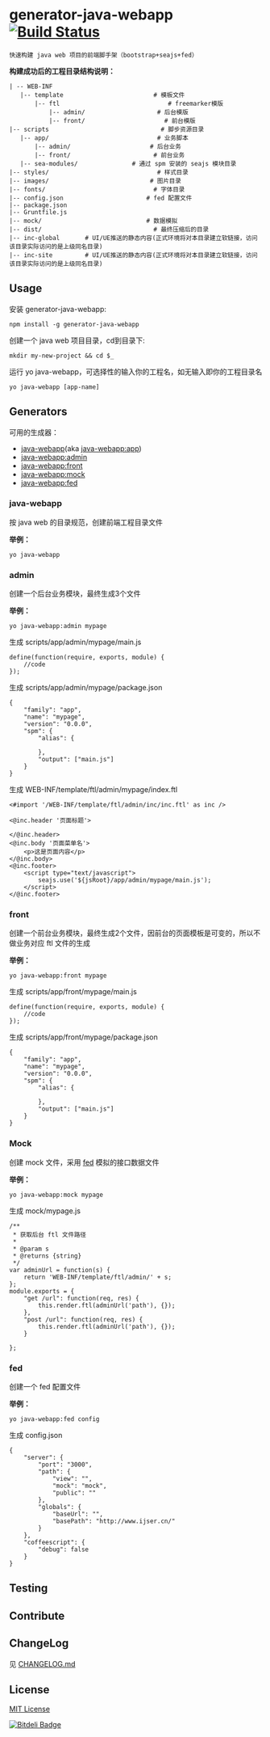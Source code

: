 # generator-java-webapp  [![Build Status](https://secure.travis-ci.org/17173/generator-java-webapp.png?branch=master)](https://travis-ci.org/17173/generator-java-webapp)

```
快速构建 java web 项目的前端脚手架（bootstrap+seajs+fed）
```     
     
 **构建成功后的工程目录结构说明：**
 
 ```
| -- WEB-INF
    |-- template                         # 模板文件
        |-- ftl                              # freemarker模版
            |-- admin/                    # 后台模版
            |-- front/                      # 前台模版
|-- scripts                               # 脚步资源目录
    |-- app/                              # 业务脚本
        |-- admin/                      # 后台业务
        |-- front/                       # 前台业务
    |-- sea-modules/               # 通过 spm 安装的 seajs 模块目录
|-- styles/                              # 样式目录
|-- images/                            # 图片目录 
|-- fonts/                              # 字体目录
|-- config.json                       # fed 配置文件
|-- package.json
|-- Gruntfile.js
|-- mock/                             # 数据模拟
|-- dist/                               # 最终压缩后的目录
|-- inc-global       # UI/UE推送的静态内容(正式环境将对本目录建立软链接，访问该目录实际访问的是上级同名目录)
|-- inc-site         # UI/UE推送的静态内容(正式环境将对本目录建立软链接，访问该目录实际访问的是上级同名目录)

```	

## Usage

安装 generator-java-webapp:

```
npm install -g generator-java-webapp
```

创建一个 java web 项目目录，cd到目录下:

```
mkdir my-new-project && cd $_
```

运行 yo java-webapp，可选择性的输入你的工程名，如无输入即你的工程目录名

```
yo java-webapp [app-name]
```

## Generators

可用的生成器：

* [java-webapp](#java-webapp)(aka [java-webapp:app](#java-webapp))
* [java-webapp:admin](#admin)
* [java-webapp:front](#front)
* [java-webapp:mock](#mock)
* [java-webapp:fed](#fed)
### java-webapp

按 java web 的目录规范，创建前端工程目录文件

**举例：**

```
yo java-webapp
```

### admin

创建一个后台业务模块，最终生成3个文件

**举例：**

```
yo java-webapp:admin mypage
```

生成 scripts/app/admin/mypage/main.js

```
define(function(require, exports, module) {
    //code
});
```

生成 scripts/app/admin/mypage/package.json

```
{
    "family": "app",
    "name": "mypage",
    "version": "0.0.0",
    "spm": {
        "alias": {
            
        },
        "output": ["main.js"]
    }
}
```

生成 WEB-INF/template/ftl/admin/mypage/index.ftl

```
<#import '/WEB-INF/template/ftl/admin/inc/inc.ftl' as inc />

<@inc.header '页面标题'>

</@inc.header>
<@inc.body '页面菜单名'>
    <p>这是页面内容</p>
</@inc.body>
<@inc.footer>
    <script type="text/javascript">
        seajs.use('${jsRoot}/app/admin/mypage/main.js');
    </script>
</@inc.footer>
```

### front

创建一个前台业务模块，最终生成2个文件，因前台的页面模板是可变的，所以不做业务对应 ftl 文件的生成

**举例：**

```
yo java-webapp:front mypage
```

生成 scripts/app/front/mypage/main.js

```
define(function(require, exports, module) {
    //code
});
```

生成 scripts/app/front/mypage/package.json

```
{
    "family": "app",
    "name": "mypage",
    "version": "0.0.0",
    "spm": {
        "alias": {
            
        },
        "output": ["main.js"]
    }
}
```

### Mock

创建 mock 文件，采用 [fed](https://github.com/ijse/FED) 模拟的接口数据文件

**举例：**

```
yo java-webapp:mock mypage
```

生成 mock/mypage.js

```
/**
 * 获取后台 ftl 文件路径
 *
 * @param s
 * @returns {string}
 */
var adminUrl = function(s) {
    return 'WEB-INF/template/ftl/admin/' + s;
};
module.exports = {
    "get /url": function(req, res) {
        this.render.ftl(adminUrl('path'), {});
    },
    "post /url": function(req, res) {
        this.render.ftl(adminUrl('path'), {});
    }

};
```
### fed

创建一个 fed 配置文件

**举例：**

```
yo java-webapp:fed config
```

生成 config.json

```
{
    "server": {
        "port": "3000",
        "path": {
            "view": "",
            "mock": "mock",
            "public": ""
        },
        "globals": {
            "baseUrl": "",
            "basePath": "http://www.ijser.cn/"
        }
    },
    "coffeescript": {
        "debug": false
    }
}
```

## Testing

## Contribute

## ChangeLog

见 [CHANGELOG.md](https://github.com/17173/generator-java-webapp/blob/master/CHANGELOG.md)

## License

[MIT License](http://en.wikipedia.org/wiki/MIT_License)


[![Bitdeli Badge](https://d2weczhvl823v0.cloudfront.net/17173/generator-java-webapp/trend.png)](https://bitdeli.com/free "Bitdeli Badge")


